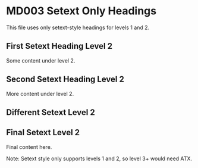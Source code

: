 MD003 Setext Only Headings
==========================

This file uses only setext-style headings for levels 1 and 2.

First Setext Heading Level 2
-----------------------------

Some content under level 2.

Second Setext Heading Level 2
----------------------

More content under level 2.

Different Setext Level 2
------------------------

Final Setext Level 2
--------------------

Final content here.

Note: Setext style only supports levels 1 and 2, so level 3+ would need ATX.